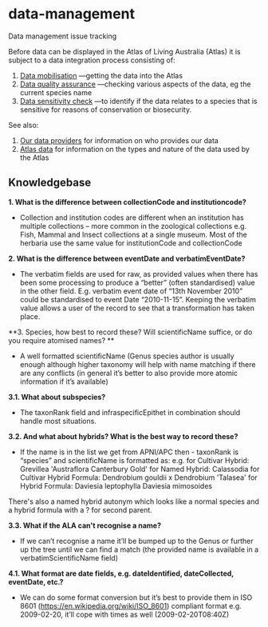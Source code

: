 data-management
===============

Data management issue tracking

Before data can be displayed in the Atlas of Living Australia (Atlas) it is subject to a data integration process consisting of:
  1. [Data mobilisation](http://www.ala.org.au/about-the-atlas/how-we-integrate-data/data-mobilisation/) —getting the data into the Atlas
  2. [Data quality assurance](http://www.ala.org.au/about-the-atlas/how-we-integrate-data/data-quality-assurance/) —checking various aspects of the data, eg the current species name
  3. [Data sensitivity check](http://www.ala.org.au/about-the-atlas/how-we-integrate-data/data-sensitivity-checks/) —to identify if the data relates to a species that is sensitive for reasons of conservation or biosecurity.

See also:
  1. [Our data providers](http://www.ala.org.au/about-the-atlas/our-data-providers/) for information on who provides our data
  2. [Atlas data](http://www.ala.org.au/about-the-atlas/atlas-data/) for information on the types and nature of the data used by the Atlas

  Knowledgebase
  -------------
  
 **1. What is the difference between collectionCode and institutioncode?**

-	Collection and institution codes are different when an institution has multiple collections – more common in the zoological collections e.g. Fish, Mammal and Insect collections at a single museum. Most of the herbaria use the same value for institutionCode and collectionCode

**2. What is the difference between eventDate and verbatimEventDate?**

-	The verbatim fields are used for raw, as provided values when there has been some processing to produce a “better” (often standardised) value in the other field.  E.g. verbatim event date of “13th November 2010” could be standardised to event Date “2010-11-15”.  Keeping the verbatim value allows a user of the record to see that a transformation has taken place.

**3. Species, how best to record these?  Will scientificName suffice, or do you require atomised names? **

-	A well formatted scientificName (Genus species author is usually enough although higher taxonomy will help with name matching if there are any conflicts (in general it’s better to also provide more atomic information if it’s available)

**3.1. What about subspecies?**

-	The taxonRank field and infraspecificEpithet in combination should handle most situations.

**3.2. And what about hybrids? What is the best way to record these?**

-	If the name is in the list we get from APNI/APC then -
taxonRank is “species” and scientificName is formatted as:
e.g. 
for Cultivar Hybrid: Grevillea 'Austraflora Canterbury Gold'
for Named Hybrid: Calassodia
for Cultivar Hybrid Formula: Dendrobium gouldii x Dendrobium 'Talasea'
for Hybrid Formula: Daviesia leptophylla Daviesia mimosoides

There's also a named hybrid autonym which looks like a normal species and a hybrid formula with a ? for second parent.

**3.3. What if the ALA can't recognise a name?**

-	If we can’t recognise a name it’ll be bumped up to the Genus or further up the tree until we can find a match (the provided name is available in a verbatimScientificName field)

**4.1. What format are date fields, e.g. dateIdentified, dateCollected, eventDate, etc.?**

-	We can do some format conversion but it’s best to provide them in ISO 8601 (https://en.wikipedia.org/wiki/ISO_8601) compliant format e.g. 2009-02-20, it’ll cope with times as well (2009-02-20T08:40Z)
